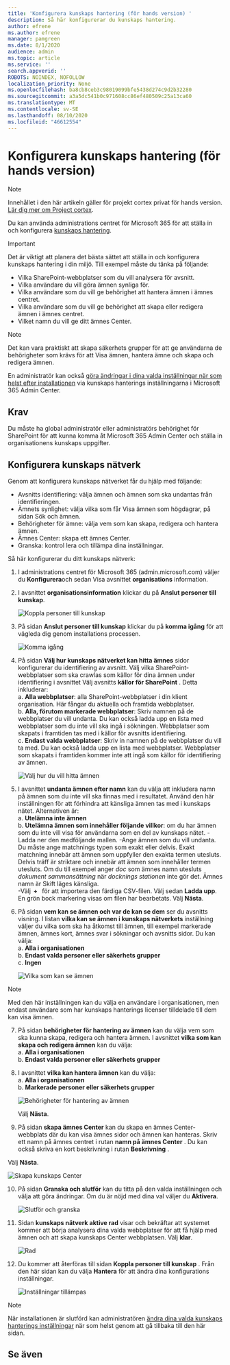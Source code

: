 ```yaml
---
title: 'Konfigurera kunskaps hantering (för hands version) '
description: Så här konfigurerar du kunskaps hantering.
author: efrene
ms.author: efrene
manager: pamgreen
ms.date: 8/1/2020
audience: admin
ms.topic: article
ms.service: ''
search.appverid: ''
ROBOTS: NOINDEX, NOFOLLOW
localization_priority: None
ms.openlocfilehash: ba8cb8ceb3c98019099bfe5438d274c9d2b32280
ms.sourcegitcommit: a3a5dc541b0c971608cc86ef480509c25a13ca60
ms.translationtype: MT
ms.contentlocale: sv-SE
ms.lasthandoff: 08/10/2020
ms.locfileid: "46612554"
---
```

# <a name="set-up-knowledge-management-preview"></a>Konfigurera kunskaps hantering (för hands version)

> [!Note] 
> Innehållet i den här artikeln gäller för projekt cortex privat för hands version. [Lär dig mer om Project cortex](https://aka.ms/projectcortex).

Du kan använda administrations centret för Microsoft 365 för att ställa in och konfigurera [kunskaps hantering](knowledge-management-overview.md). 

> [!Important]
> Det är viktigt att planera det bästa sättet att ställa in och konfigurera kunskaps hantering i din miljö. Till exempel måste du tänka på följande:
- Vilka SharePoint-webbplatser som du vill analysera för avsnitt.
- Vilka användare du vill göra ämnen synliga för.
- Vilka användare som du vill ge behörighet att hantera ämnen i ämnes centret.
- Vilka användare som du vill ge behörighet att skapa eller redigera ämnen i ämnes centret.
- Vilket namn du vill ge ditt ämnes Center.

> [!Note]
> Det kan vara praktiskt att skapa säkerhets grupper för att ge användarna de behörigheter som krävs för att Visa ämnen, hantera ämne och skapa och redigera ämnen.

En administratör kan också [göra ändringar i dina valda inställningar när som helst efter installationen](manage-knowledge-network.md) via kunskaps hanterings inställningarna i Microsoft 365 Admin Center.

## <a name="requirements"></a>Krav 
Du måste ha global administratör eller administratörs behörighet för SharePoint för att kunna komma åt Microsoft 365 Admin Center och ställa in organisationens kunskaps uppgifter.

## <a name="set-up-your-knowledge-network"></a>Konfigurera kunskaps nätverk

Genom att konfigurera kunskaps nätverket får du hjälp med följande:

- Avsnitts identifiering: välja ämnen och ämnen som ska undantas från identifieringen.
- Ämnets synlighet: välja vilka som får Visa ämnen som högdagrar, på sidan Sök och ämnen.
- Behörigheter för ämne: välja vem som kan skapa, redigera och hantera ämnen.
- Ämnes Center: skapa ett ämnes Center.
- Granska: kontrol lera och tillämpa dina inställningar.

Så här konfigurerar du ditt kunskaps nätverk:

1. I administrations centret för Microsoft 365 (admin.microsoft.com) väljer du **Konfigurera**och sedan Visa avsnittet **organisations** information.
2. I avsnittet **organisationsinformation** klickar du på **Anslut personer till kunskap**.<br/>

    ![Koppla personer till kunskap](../media/content-understanding/admin-org-knowledge-options.png) </br>

3. På sidan **Anslut personer till kunskap** klickar du på **komma igång** för att vägleda dig genom installations processen.<br/>

    ![Komma igång](../media/content-understanding/k-get-started.png) </br>

4. På sidan **Välj hur kunskaps nätverket kan hitta ämnes** sidor konfigurerar du identifiering av avsnitt. Välj vilka SharePoint-webbplatser som ska crawlas som källor för dina ämnen under identifiering i avsnittet Välj avsnitts **källor för SharePoint** . Detta inkluderar:</br>
    a. **Alla webbplatser**: alla SharePoint-webbplatser i din klient organisation. Här fångar du aktuella och framtida webbplatser.</br>
    b. **Alla, förutom markerade webbplatser**: Skriv namnen på de webbplatser du vill undanta.  Du kan också ladda upp en lista med webbplatser som du inte vill ska ingå i sökningen. Webbplatser som skapats i framtiden tas med i källor för avsnitts identifiering. </br>
    c. **Endast valda webbplatser**: Skriv in namnen på de webbplatser du vill ta med. Du kan också ladda upp en lista med webbplatser. Webbplatser som skapats i framtiden kommer inte att ingå som källor för identifiering av ämnen. </br>

    ![Välj hur du vill hitta ämnen](../media/content-understanding/ksetup1.png) </br>
   
5. I avsnittet **undanta ämnen efter namn** kan du välja att inkludera namn på ämnen som du inte vill ska finnas med i resultatet. Använd den här inställningen för att förhindra att känsliga ämnen tas med i kunskaps nätet. Alternativen är:</br>
    a. **Utelämna inte ämnen** </br>
    b. **Utelämna ämnen som innehåller följande villkor**: om du har ämnen som du inte vill visa för användarna som en del av kunskaps nätet.
   -Ladda ner den medföljande mallen.
   -Ange ämnen som du vill undanta. Du måste ange matchnings typen som exakt eller delvis. Exakt matchning innebär att ämnen som uppfyller den exakta termen utesluts. Delvis träff är striktare och innebär att ämnen som innehåller termen utesluts. Om du till exempel anger *doc* som ämnes namn utesluts *dokument sammansättning* när *docknings stationen* inte gör det. Ämnes namn är Skift läges känsliga.  
        -Välj  **+**   för att importera den färdiga CSV-filen. Välj sedan **Ladda upp**. En grön bock markering visas om filen har bearbetats. Välj **Nästa**.</br>


6. På sidan **vem kan se ämnen och var de kan se dem** ser du avsnitts visning. I listan **vilka kan se ämnen i kunskaps nätverkets** inställning väljer du vilka som ska ha åtkomst till ämnen, till exempel markerade ämnen, ämnes kort, ämnes svar i sökningar och avsnitts sidor. Du kan välja:</br>
    a. **Alla i organisationen**</br>
    b. **Endast valda personer eller säkerhets grupper**</br>
    c. **Ingen**</br>

    ![Vilka som kan se ämnen](../media/content-understanding/ksetup2.png) </br> 

 > [!Note] 
 > Med den här inställningen kan du välja en användare i organisationen, men endast användare som har kunskaps hanterings licenser tilldelade till dem kan visa ämnen. 

7. På sidan **behörigheter för hantering av ämnen** kan du välja vem som ska kunna skapa, redigera och hantera ämnen. I avsnittet **vilka som kan skapa och redigera ämnen** kan du välja:</br>
    a. **Alla i organisationen**</br>
    b. **Endast valda personer eller säkerhets grupper**</br>
8. I avsnittet **vilka kan hantera ämnen** kan du välja:</br>
    a. **Alla i organisationen**</br>
    b. **Markerade personer eller säkerhets grupper**</br>

    ![Behörigheter för hantering av ämnen](../media/content-understanding/ksetup3.png) </br>

    Välj **Nästa**.</br>
9. På sidan **skapa ämnes Center** kan du skapa en ämnes Center-webbplats där du kan visa ämnes sidor och ämnen kan hanteras.  Skriv ett namn på ämnes centret i rutan **namn på ämnes Center** . Du kan också skriva en kort beskrivning i rutan **Beskrivning** . </br>

Välj **Nästa**.</br>

   ![Skapa kunskaps Center](../media/content-understanding/ksetup4.png) </br> 

10. På sidan **Granska och slutför** kan du titta på den valda inställningen och välja att göra ändringar. Om du är nöjd med dina val väljer du **Aktivera**.

    ![Slutför och granska](../media/content-understanding/ksetup5.png) </br> 

11. Sidan **kunskaps nätverk aktive rad** visar och bekräftar att systemet kommer att börja analysera dina valda webbplatser för att få hjälp med ämnen och att skapa kunskaps Center webbplatsen. Välj **klar**.</br>

    ![Rad](../media/content-understanding/ksetup6.png) </br> 

12. Du kommer att återföras till sidan **Koppla personer till kunskap** . Från den här sidan kan du välja **Hantera** för att ändra dina konfigurations inställningar. 

    ![Inställningar tillämpas](../media/content-understanding/ksetup7.png) </br>   

> [!Note]
> När installationen är slutförd kan administratören [ändra dina valda kunskaps hanterings inställningar](manage-knowledge-network.md) när som helst genom att gå tillbaka till den här sidan.


## <a name="see-also"></a>Se även



  






